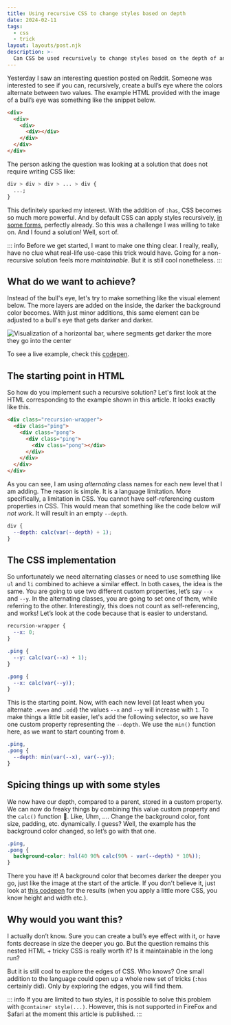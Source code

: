 ```yaml
---
title: Using recursive CSS to change styles based on depth
date: 2024-02-11
tags:
  - css
  - trick
layout: layouts/post.njk
description: >-
  Can CSS be used recursively to change styles based on the depth of an element in a container? Well it can, but it is a little tricky.
---
```


Yesterday I saw an interesting question posted on Reddit. Someone was interested to see if you can, recursively, create a bull’s eye where the colors alternate between two values. The example HTML provided with the image of a bull’s eye was something like the snippet below.

```html
<div>
  <div>
    <div>
      <div></div>
    </div>
  </div>
</div>
```

The person asking the question was looking at a solution that does not require writing CSS like:

```css
div > div > div > ... > div {
  ...;
}
```

This definitely sparked my interest. With the addition of `:has`, CSS becomes so much more powerful. And by default CSS can apply styles recursively, [in some forms](/writing/an-ode-to-the-css-owl-selector/), perfectly already. So this was a challenge I was willing to take on. And I found a solution! Well, sort of.

::: info
Before we get started, I want to make one thing clear. I really, really, have no clue what real-life use-case this trick would have. Going for a non-recursive solution feels more _maintainable_. But it is still cool nonetheless.
:::

## What do we want to achieve?

Instead of the bull's eye, let's try to make something like the visual element below. The more layers are added on the inside, the darker the background color becomes. With just minor additions, this same element can be adjusted to a bull's eye that gets darker and darker.

![Visualization of a horizontal bar, where segments get darker the more they go into the center](/img/recursive-example.png)

To see a live example, check this [codepen](https://codepen.io/vyckes/pen/YzgJqVE).

## The starting point in HTML

So how do you implement such a recursive solution? Let's first look at the HTML corresponding to the example shown in this article. It looks exactly like this.

```html
<div class="recursion-wrapper">
  <div class="ping">
    <div class="pong">
      <div class="ping">
        <div class="pong"></div>
      </div>
    </div>
  </div>
</div>
```

As you can see, I am using _alternating_ class names for each new level that I am adding. The reason is simple. It is a language limitation. More specifically, a limitation in CSS. You cannot have self-referencing custom properties in CSS. This would mean that something like the code below _will not work_. It will result in an empty `--depth`.

```css
div {
  --depth: calc(var(--depth) + 1);
}
```

## The CSS implementation

So unfortunately we need alternating classes or need to use something like `ul` and `li` combined to achieve a similar effect. In both cases, the idea is the same. You are going to use two different custom properties, let’s say `--x` and `--y`. In the alternating classes, you are going to set one of them, while referring to the other. Interestingly, this does not count as self-referencing, and works! Let’s look at the code because that is easier to understand.

```css
recursion-wrapper {
  --x: 0;
}

.ping {
  --y: calc(var(--x) + 1);
}

.pong {
  --x: calc(var(--y));
}
```

This is the starting point. Now, with each new level (at least when you alternate `.even` and `.odd`) the values `--x` and `--y` will increase with `1`. To make things a little bit easier, let's add the following selector, so we have one custom property representing the `--depth`. We use the `min()` function here, as we want to start counting from `0`.

```css
.ping,
.pong {
  --depth: min(var(--x), var(--y));
}
```

## Spicing things up with some styles

We now have our depth, compared to a parent, stored in a custom property. We can now do freaky things by combining this value custom property and the `calc()` function 🥳. Like, Uhm, .... Change the background color, font size, padding, etc. dynamically. I guess? Well, the example has the background color changed, so let’s go with that one.

```css
.ping,
.pong {
  background-color: hsl(40 90% calc(90% - var(--depth) * 10%));
}
```

There you have it! A background color that becomes darker the deeper you go, just like the image at the start of the article. If you don't believe it, just look at [this codepen](https://codepen.io/vyckes/pen/YzgJqVE) for the results (when you apply a little more CSS, you know height and width etc.).

## Why would you want this?

I actually don’t know. Sure you can create a bull’s eye effect with it, or have fonts decrease in size the deeper you go. But the question remains this nested HTML + tricky CSS is really worth it? Is it maintainable in the long run?

But it is still cool to explore the edges of CSS. Who knows? One small addition to the language could open up a whole new set of tricks (`:has` certainly did). Only by exploring the edges, you will find them.

::: info
If you are limited to two styles, it is possible to solve this problem with `@container style(...)`. However, this is not supported in FireFox and Safari at the moment this article is published.
:::
